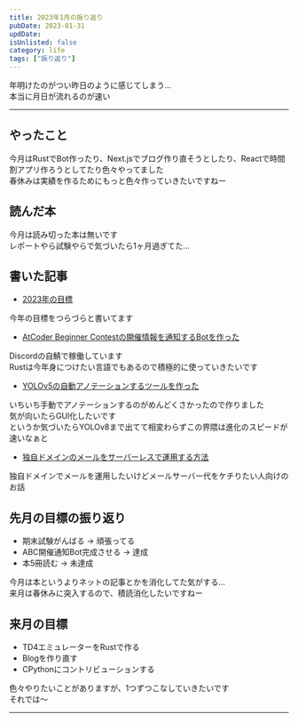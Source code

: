 ```yaml
---
title: 2023年1月の振り返り
pubDate: 2023-01-31
updDate: 
isUnlisted: false
category: life
tags: ["振り返り"]
---
```


年明けたのがつい昨日のように感じてしまう…  
本当に月日が流れるのが速い  

---

## やったこと

今月はRustでBot作ったり、Next.jsでブログ作り直そうとしたり、Reactで時間割アプリ作ろうとしてたり色々やってました  
春休みは実績を作るためにもっと色々作っていきたいですねー  

## 読んだ本

今月は読み切った本は無いです  
レポートやら試験やらで気づいたら1ヶ月過ぎてた…  

## 書いた記事

- [2023年の目標](https://yashikota.com/blog/2023-mokuhyo)

今年の目標をつらづらと書いてます  

- [AtCoder Beginner Contestの開催情報を通知するBotを作った](https://yashikota.com/blog/abc-bot)

Discordの自鯖で稼働しています  
Rustは今年身につけたい言語でもあるので積極的に使っていきたいです  

- [YOLOv5の自動アノテーションするツールを作った](https://yashikota.com/blog/yolo-auto-annotation)

いちいち手動でアノテーションするのがめんどくさかったので作りました  
気が向いたらGUI化したいです  
というか気づいたらYOLOv8まで出てて相変わらずこの界隈は進化のスピードが速いなぁと  

- [独自ドメインのメールをサーバーレスで運用する方法](https://yashikota.com/blog/mail-operation)

独自ドメインでメールを運用したいけどメールサーバー代をケチりたい人向けのお話  

## 先月の目標の振り返り

- 期末試験がんばる
  → 頑張ってる
- ABC開催通知Bot完成させる
  → 達成
- 本5冊読む
  → 未達成

今月は本というよりネットの記事とかを消化してた気がする…  
来月は春休みに突入するので、積読消化したいですねー  

## 来月の目標

- TD4エミュレーターをRustで作る
- Blogを作り直す
- CPythonにコントリビューションする

色々やりたいことがありますが、1つずつこなしていきたいです  
それでは〜  

---
